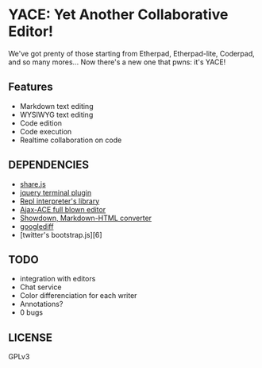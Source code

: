 YACE: Yet Another Collaborative Editor!
==

We've got prenty of those starting from Etherpad, Etherpad-lite, Coderpad, and so 
many mores... Now there's a new one that pwns: it's YACE!

Features
--

 * Markdown text editing
 * WYSIWYG text editing
 * Code edition
 * Code execution
 * Realtime collaboration on code

DEPENDENCIES
--

 * [share.js][0]
 * [jquery terminal plugin][1]
 * [Repl interpreter's library][2]
 * [Ajax-ACE full blown editor][3]
 * [Showdown, Markdown-HTML converter][4]
 * [googlediff][5]
 * [twitter's bootstrap.js][6]

[0]:http://sharejs.org/
[1]:http://terminal.jcubic.pl/
[2]:http://repl.it/
[3]:http://ace.ajax.org/
[4]:http://code.google.com/p/google-diff-match-patch/
[5]:http://twitter.github.io/bootstrap


TODO
--

 * integration with editors
 * Chat service
 * Color differenciation for each writer
 * Annotations?
 * 0 bugs

LICENSE
--

GPLv3


